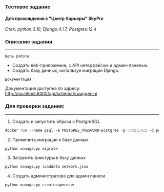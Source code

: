 ### Тестовое задание
#### Для прохождения в "Центр Карьеры" SkyPro 
*Стек: python:3.10, Django:4.1.7, Postgres:12.4*
####
### Описание задания

---

`Цель работы`  
* Создать веб-приложение, с API интерфейсом и админ-панелью.
* Создать базу данных, используя миграции Django.  

`Документация`  

Документация доступна по адресу: [http://localhost:8000/api/schema/swagger-ui](http://localhost:8000/api/schema/swagger-ui)
### Для проверки задания:

---

1. Создать и запустить образа с PostgreSQL

```python
docker run --name psql -e POSTGRES_PASSWORD=postgres -p 5432:5432 -d postgres:12.4-latest
```

2. Применить миграции к базе данных

```python
python manage.py migrate
```

3. Загрузить фикстуры в базу данных

```python
python manage.py loaddata network.json
```

4. Создать администратора для админ панели

```python
python manage.py createsuperuser
```
